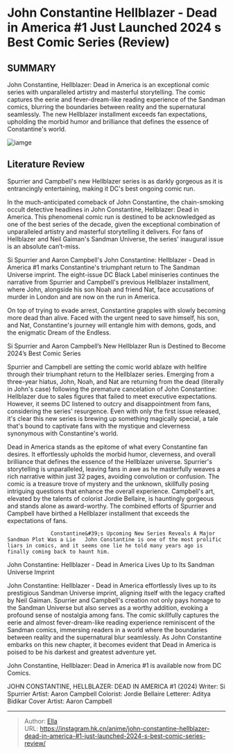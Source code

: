 # John Constantine Hellblazer - Dead in America #1 Just Launched 2024 s Best Comic Series (Review)


## SUMMARY 



  John Constantine, Hellblazer: Dead in America is an exceptional comic series with unparalleled artistry and masterful storytelling.   The comic captures the eerie and fever-dream-like reading experience of the Sandman comics, blurring the boundaries between reality and the supernatural seamlessly.   The new Hellblazer installment exceeds fan expectations, upholding the morbid humor and brilliance that defines the essence of Constantine&#39;s world.  

![iamge](https://static1.srcdn.com/wordpress/wp-content/uploads/2024/01/john-constantine-hellblazer-dead-in-america-preview.jpg)

## Literature Review

Spurrier and Campbell&#39;s new Hellblazer series is as darkly gorgeous as it is entrancingly entertaining, making it DC&#39;s best ongoing comic run.




In the much-anticipated comeback of John Constantine, the chain-smoking occult detective headlines in John Constantine, Hellblazer: Dead in America. This phenomenal comic run is destined to be acknowledged as one of the best series of the decade, given the exceptional combination of unparalleled artistry and masterful storytelling it delivers. For fans of Hellblazer and Neil Gaiman&#39;s Sandman Universe, the series&#39; inaugural issue is an absolute can’t-miss.




Si Spurrier and Aaron Campbell&#39;s John Constantine: Hellblazer - Dead in America #1 marks Constantine&#39;s triumphant return to The Sandman Universe imprint. The eight-issue DC Black Label miniseries continues the narrative from Spurrier and Campbell&#39;s previous Hellblazer installment, where John, alongside his son Noah and friend Nat, face accusations of murder in London and are now on the run in America.

          

On top of trying to evade arrest, Constantine grapples with slowly becoming more dead than alive. Faced with the urgent need to save himself, his son, and Nat, Constantine&#39;s journey will entangle him with demons, gods, and the enigmatic Dream of the Endless.


 Si Spurrier and Aaron Campbell’s New Hellblazer Run is Destined to Become 2024’s Best Comic Series 
          




Spurrier and Campbell are setting the comic world ablaze with hellfire through their triumphant return to the Hellblazer series. Emerging from a three-year hiatus, John, Noah, and Nat are returning from the dead (literally in John&#39;s case) following the premature cancelation of John Constantine: Hellblazer due to sales figures that failed to meet executive expectations. However, it seems DC listened to outcry and disappointment from fans, considering the series&#39; resurgence. Even with only the first issue released, it&#39;s clear this new series is brewing up something magically special, a tale that&#39;s bound to captivate fans with the mystique and cleverness synonymous with Constantine&#39;s world.

Dead in America stands as the epitome of what every Constantine fan desires. It effortlessly upholds the morbid humor, cleverness, and overall brilliance that defines the essence of the Hellblazer universe. Spurrier&#39;s storytelling is unparalleled, leaving fans in awe as he masterfully weaves a rich narrative within just 32 pages, avoiding convolution or confusion. The comic is a treasure trove of mystery and the unknown, skillfully posing intriguing questions that enhance the overall experience. Campbell&#39;s art, elevated by the talents of colorist Jordie Bellaire, is hauntingly gorgeous and stands alone as award-worthy. The combined efforts of Spurrier and Campbell have birthed a Hellblazer installment that exceeds the expectations of fans.




                  Constantine&#39;s Upcoming New Series Reveals A Major Sandman Plot Was a Lie   John Constantine is one of the most prolific liars in comics, and it seems one lie he told many years ago is finally coming back to haunt him.   



 John Constantine: Hellblazer - Dead in America Lives Up to Its Sandman Universe Imprint 


          

John Constantine: Hellblazer - Dead in America effortlessly lives up to its prestigious Sandman Universe imprint, aligning itself with the legacy crafted by Neil Gaiman. Spurrier and Campbell&#39;s creation not only pays homage to the Sandman Universe but also serves as a worthy addition, evoking a profound sense of nostalgia among fans. The comic skillfully captures the eerie and almost fever-dream-like reading experience reminiscent of the Sandman comics, immersing readers in a world where the boundaries between reality and the supernatural blur seamlessly. As John Constantine embarks on this new chapter, it becomes evident that Dead in America is poised to be his darkest and greatest adventure yet.




John Constantine, Hellblazer: Dead in America #1 is available now from DC Comics.

 JOHN CONSTANTINE, HELLBLAZER: DEAD IN AMERICA #1 (2024)                  Writer: Si Spurrier   Artist: Aaron Campbell   Colorist: Jordie Bellaire   Letterer: Aditya Bidikar   Cover Artist: Aaron Campbell      




---

> Author: [Ella](https://instagram.hk.cn/)  
> URL: https://instagram.hk.cn/anime/john-constantine-hellblazer-dead-in-america-#1-just-launched-2024-s-best-comic-series-review/  

